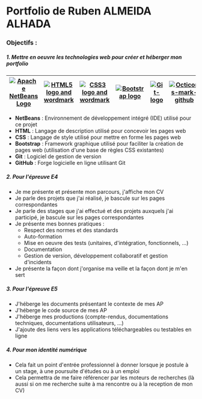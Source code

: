 # Portfolio de Ruben ALMEIDA ALHADA

### Objectifs : 
##### 1. Mettre en oeuvre les technologies web pour créer et héberger mon portfolio

| [![Apache NetBeans Logo](https://upload.wikimedia.org/wikipedia/commons/thumb/9/98/Apache_NetBeans_Logo.svg/64px-Apache_NetBeans_Logo.svg.png)](https://commons.wikimedia.org/wiki/File:Apache_NetBeans_Logo.svg "Apache NetBeans [Apache License 2.0 (http://www.apache.org/licenses/LICENSE-2.0)], via Wikimedia Commons") | [![HTML5 logo and wordmark](https://upload.wikimedia.org/wikipedia/commons/thumb/6/61/HTML5_logo_and_wordmark.svg/64px-HTML5_logo_and_wordmark.svg.png)](https://commons.wikimedia.org/wiki/File:HTML5_logo_and_wordmark.svg "W3C [CC BY 3.0 (https://creativecommons.org/licenses/by/3.0)], via Wikimedia Commons") | [![CSS3 logo and wordmark](https://upload.wikimedia.org/wikipedia/commons/thumb/d/d5/CSS3_logo_and_wordmark.svg/46px-CSS3_logo_and_wordmark.svg.png)](https://commons.wikimedia.org/wiki/File:CSS3_logo_and_wordmark.svg "Rudloff [CC BY 3.0 (https://creativecommons.org/licenses/by/3.0)], via Wikimedia Commons") | [![Bootstrap logo](https://upload.wikimedia.org/wikipedia/commons/thumb/b/b2/Bootstrap_logo.svg/64px-Bootstrap_logo.svg.png)](https://commons.wikimedia.org/wiki/File:Boostrap_logo.svg "Bootstrap [Public domain], via Wikimedia Commons") | [![Git-logo](https://upload.wikimedia.org/wikipedia/commons/thumb/e/e0/Git-logo.svg/128px-Git-logo.svg.png)](https://commons.wikimedia.org/wiki/File:Git-logo.svg "Jason Long [CC BY 3.0 (https://creativecommons.org/licenses/by/3.0)], via Wikimedia Commons") | [![Octicons-mark-github](https://upload.wikimedia.org/wikipedia/commons/thumb/9/91/Octicons-mark-github.svg/64px-Octicons-mark-github.svg.png)](https://commons.wikimedia.org/wiki/File:Octicons-mark-github.svg "GitHub [MIT (http://opensource.org/licenses/mit-license.php)], via Wikimedia Commons") |
| ----- | ----- | ----- | ----- | ----- | ----- |

  - **NetBeans** :  Environnement de développement intégré (IDE) utilisé pour ce projet
  - **HTML** : Langage de description utilisé pour concevoir les pages web
  - **CSS** : Langage de style utilisé pour mettre en forme les pages web
  - **Bootstrap** : Framework graphique utilisé pour faciliter la création de pages web (utilisation d'une base de règles CSS existantes)
  - **Git** : Logiciel de gestion de version
  - **GitHub** : Forge logicielle en ligne utilisant Git

##### 2. Pour l'épreuve E4

 - Je me présente et présente mon parcours, j'affiche mon CV
 - Je parle des projets que j'ai réalisé, je bascule sur les pages correspondantes
 - Je parle des stages que j'ai effectué et des projets auxquels j'ai participé, je bascule sur les pages correspondantes
 - Je présente mes bonnes pratiques : 
    - Respect des normes et des standards
    - Auto-formation
    - Mise en oeuvre des tests (unitaires, d'intégration, fonctionnels, ...)
    - Documentation
    - Gestion de version, développement collaboratif et gestion d'incidents
 - Je présente la façon dont j'organise ma veille et la façon dont je m'en sert

##### 3. Pour l'épreuve E5

 - J'héberge les documents présentant le contexte de mes AP
 - J'héberge le code source de mes AP
 - J'héberge mes productions (compte-rendus, documentations techniques, documentations utilisateurs, ...)
 - J'ajoute des liens vers les applications téléchargeables ou testables en ligne

##### 4. Pour mon identité numérique

 - Cela fait un point d'entrée professionnel à donner lorsque je postule à un stage, à une poursuite d'études ou à un emploi
 - Cela permettra de me faire référencer par les moteurs de recherches (là aussi si on me recherche suite à ma rencontre ou à la reception de mon CV)
